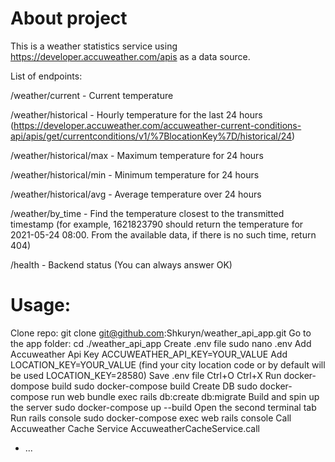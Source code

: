 # About project

This is a weather statistics service using  https://developer.accuweather.com/apis as a data source.

List of endpoints:

/weather/current - Current temperature

/weather/historical - Hourly temperature for the last 24 hours (https://developer.accuweather.com/accuweather-current-conditions-api/apis/get/currentconditions/v1/%7BlocationKey%7D/historical/24)

/weather/historical/max - Maximum temperature for 24 hours

/weather/historical/min - Minimum temperature for 24 hours

/weather/historical/avg - Average temperature over 24 hours

/weather/by_time - Find the temperature closest to the transmitted timestamp (for example, 1621823790 should return the temperature for 2021-05-24 08:00. From the available data, if there is no such time, return 404)

/health - Backend status (You can always answer OK)

# Usage:
Clone repo:
git clone git@github.com:Shkuryn/weather_api_app.git
Go to the app folder:
cd ./weather_api_app
Create .env file
sudo nano .env
Add Accuweather Api Key
ACCUWEATHER_API_KEY=YOUR_VALUE
Add LOCATION_KEY=YOUR_VALUE (find your city location code  or by default will be used LOCATION_KEY=28580)
Save .env file
Ctrl+O Ctrl+X
Run docker-dompose build
sudo docker-compose build
Create DB
sudo docker-compose run web bundle exec rails db:create db:migrate
Build and spin up the server
sudo docker-compose up --build
Open the second terminal tab
Run rails console
sudo docker-compose exec web rails console
Call Accuweather Cache Service
AccuweatherCacheService.call

* ...
